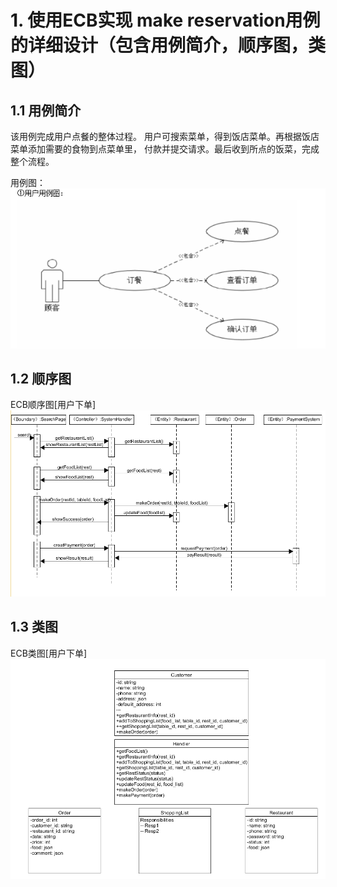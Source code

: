 # 1. 使用ECB实现 make reservation用例的详细设计（包含用例简介，顺序图，类图）

## 1.1 用例简介

该用例完成用户点餐的整体过程。
用户可搜索菜单，得到饭店菜单。再根据饭店菜单添加需要的食物到点菜单里，
付款并提交请求。最后收到所点的饭菜，完成整个流程。

用例图：
![UMLet](https://github.com/EatWhat/documents/raw/master/%E7%94%A8%E6%88%B7%E7%94%A8%E4%BE%8B%E5%9B%BE.png)

## 1.2 顺序图
ECB顺序图[用户下单]
![ECB顺序图[用户下单]](https://github.com/EatWhat/documents/blob/master/ECB%E9%A1%BA%E5%BA%8F%E5%9B%BE%5B%E7%94%A8%E6%88%B7%E4%B8%8B%E5%8D%95%5D.png)
## 1.3 类图
ECB类图[用户下单]
![ECB类图[用户下单]](https://github.com/EatWhat/documents/blob/master/ECB%E7%B1%BB%E5%9B%BE%5B%E7%94%A8%E6%88%B7%E4%B8%8B%E5%8D%95%5D.png)